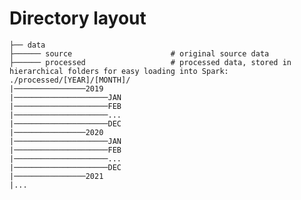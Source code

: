 # Directory layout

    ├── data    
    ├────── source                      # original source data
    ├────── processed                   # processed data, stored in hierarchical folders for easy loading into Spark: ./processed/[YEAR]/[MONTH]/
    |────────────────2019
    |─────────────────────JAN
    |─────────────────────FEB
    |─────────────────────...
    |─────────────────────DEC
    |────────────────2020
    |─────────────────────JAN
    |─────────────────────FEB
    |─────────────────────...
    |─────────────────────DEC
    |────────────────2021
    |...
   


